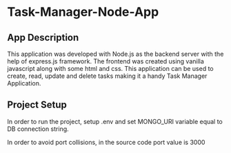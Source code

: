 # Task-Manager-Node-App

## App Description

This application was developed with Node.js as the backend server with the help of express.js framework. The frontend was created using vanilla javascript along with some html and css. This application can be used to create, read, update and delete tasks making it a handy Task Manager Application. 
## Project Setup

In order to run the project, setup .env and set MONGO_URI variable equal to DB connection string.

In order to avoid port collisions, in the source code port value is 3000
